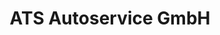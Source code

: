 ---
title: "ATS Autoservice GmbH"
url: /offenbach-am-main/ats-autoservice-gmbh/
shop: Autowerkstatt
---